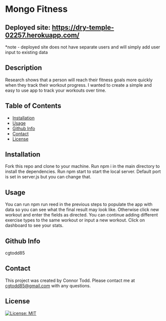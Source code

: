 # Mongo Fitness

## Deployed site: https://dry-temple-02257.herokuapp.com/

\*note - deployed site does not have separate users and will simply add user input to existing data

## Description

Research shows that a person will reach their fitness goals more quickly when they track their workout progress. I wanted to create a simple and easy to use app to track your workouts over time.

## Table of Contents

- [Installation](#installation)
- [Usage](#usage)
- [Github Info](#github)
- [Contact](#contact)
- [License](#license)

## Installation

Fork this repo and clone to your machine. Run npm i in the main directory to install the dependencies. Run npm start to start the local server. Default port is set in server.js but you can change that.

## Usage

You can run npm run reed in the previous steps to populate the app with data so you can see what the final result may look like. Otherwise click new workout and enter the fields as directed. You can continue adding different exercise types to the same workout or input a new workout. Click on dashboard to see your stats.

## Github Info

cgtodd85

## Contact

This project was created by Connor Todd.
Please contact me at cgtodd85@gmail.com with any questions.

## License

[![License: MIT](https://img.shields.io/badge/License-MIT-yellow.svg)](https://opensource.org/licenses/MIT)
